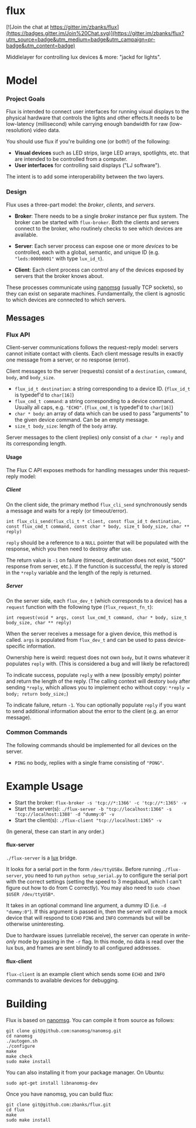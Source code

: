 flux
====

[![Join the chat at https://gitter.im/zbanks/flux](https://badges.gitter.im/Join%20Chat.svg)](https://gitter.im/zbanks/flux?utm_source=badge&utm_medium=badge&utm_campaign=pr-badge&utm_content=badge)

Middlelayer for controlling lux devices &amp; more: "jackd for lights".

Model
=====

### Project Goals

Flux is intended to connect user interfaces for running visual displays to the physical hardware that controls the lights and other effects.It needs to be low-latency (millisecond) while carrying enough bandwidth for raw (low-resolution) video data.

You should use flux if you're building one (or both!) of the following:

- **Visual devices** such as LED strips, large LED arrays, spotlights, etc. that are intended to be controlled from a computer.
- **User interfaces** for controlling said displays ("LJ software").

The intent is to add some interoperability between the two layers.

### Design

Flux uses a three-part model: the *broker*, *clients*, and *servers*. 

- **Broker**: There needs to be a single *broker* instance per flux system. The broker can be started with `flux-broker`. Both the clients and servers connect to the broker, who routinely checks to see which devices are available.

- **Server**: Each server process can expose one or more *devices* to be controlled, each with a global, semantic, and unique ID (e.g. `"leds:00000001"` with type `lux_id_t`).

- **Client**: Each client process can control any of the devices exposed by servers that the broker knows about. 

These processes communicate using [nanomsg](http://nanomsg.org/) (usually TCP sockets), so they can exist on separate machines. Fundamentally, the client is agnostic to which devices are connected to which servers. 

Messages
--------

### Flux API

Client-server communications follows the request-reply model: servers cannot initiate contact with clients. Each client message results in exactly one message from a server, or no response (error).

Client messages to the server (requests) consist of a ``destination``, ``command``, ``body``, and ``body_size``.

- ``flux_id_t destination``: a string corresponding to a device ID. (``flux_id_t`` is typedef'd to ``char[16]``)
- ``flux_cmd_t command``: a string corresponding to a device command. Usually all caps, e.g. ``"ECHO"``. (``flux_cmd_t`` is typedef'd to ``char[16]``)
- ``char * body``: an array of data which can be used to pass "arguments" to the given device command. Can be an empty message.
- ``size_t body_size``: length of the ``body`` array.

Server messages to the client (replies) only consist of a ``char * reply`` and its corresponding length.

#### Usage

The Flux C API exposes methods for handling messages under this request-reply model:

##### Client

On the client side, the primary method ``flux_cli_send`` synchronously sends a message and waits for a reply (or timeout/error).

``int flux_cli_send(flux_cli_t * client, const flux_id_t destination, const flux_cmd_t command, const char * body, size_t body_size, char ** reply)``

``reply`` should be a reference to a ``NULL`` pointer that will be populated with the response, which you then need to destroy after use.

The return value is ``-1`` on failure (timeout, destination does not exist, "500" response from server, etc.). If the function is successful, the reply is stored in the ``*reply`` variable and the length of the reply is returned.

##### Server

On the server side, each ``flux_dev_t`` (which corresponds to a device) has a ``request`` function with the following type (``flux_request_fn_t``):

``int request(void * args, const lux_cmd_t command, char * body, size_t body_size, char ** reply)``

When the server receives a message for a given device, this method is called. ``args`` is populated from ``flux_dev_t`` and can be used to pass device-specific information. 

Ownership here is weird: request does not own `body`, but it owns whatever it populates `reply` with. (This is considered a bug and will likely be refactored)

To indicate success, populate ``reply`` with a new (possibly empty) pointer and return the length of the reply. (The calling context will destory `body` after sending `*reply`, which allows you to implement echo without copy: `*reply = body; return body_size;`)

To indicate failure, return ``-1``. You can optionally populate ``reply`` if you want to send additional information about the error to the client (e.g. an error message).

### Common Commands

The following commands should be implemented for all devices on the server.
- ``PING`` no body, replies with a single frame consisting of ``"PONG"``.

Example Usage
=============

- Start the broker: `flux-broker -s 'tcp://*:1366' -c 'tcp://*:1365' -v`
- Start the server(s): `./flux-server -b "tcp://localhost:1366" -s 'tcp://localhost:1388' -d "dummy:0" -v`
- Start the client(s): `./flux-client "tcp://localhost:1365" -v`

(In general, these can start in any order.)

#### flux-server
`./flux-server` is a [lux](http://github.com/ervanalb/lux) bridge. 

It looks for a serial port in the form `/dev/ttyUSBx`. Before running `./flux-server`, you need to run `python setup_serial.py` to configure the serial port with the correct settings (setting the speed to 3 megabaud, which I can't figure out how to do from C correctly). You may also need to `sudo chown $USER /dev/ttyUSB*`. 

It takes in an optional command line argument, a dummy ID (i.e. `-d "dummy:0"`). If this argument is passed in, then the server will create a mock device that will respond to `ECHO` `PING` and `INFO` commands but will be otherwise uninteresting. 

Due to hardware issues (unreliable receive), the server can operate in *write-only* mode by passing in the `-r` flag. In  this mode, no data is read over the lux bus, and frames are sent blindly to all configured addresses.

#### flux-client
`flux-client` is an example client which sends some `ECHO` and `INFO` commands to available devices for debugging. 

Building
========

Flux is based on [nanomsg](http://nanomsg.org/). You can compile it from source as follows:
```
git clone git@github.com:nanomsg/nanomsg.git
cd nanomsg
./autogen.sh
./configure
make
make check
sudo make install
```

You can also installing it from your package manager. On Ubuntu:
```
sudo apt-get install libnanomsg-dev
```

Once you have nanomsg, you can build flux:
```
git clone git@github.com:zbanks/flux.git
cd flux
make
sudo make install
```

